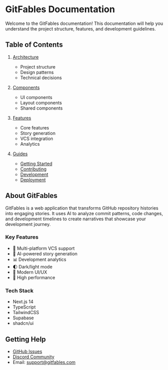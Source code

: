 # GitFables Documentation

Welcome to the GitFables documentation! This documentation will help you understand the project structure, features, and development guidelines.

## Table of Contents

1. [Architecture](./architecture/README.md)

   - Project structure
   - Design patterns
   - Technical decisions

2. [Components](./components/README.md)

   - UI components
   - Layout components
   - Shared components

3. [Features](./features/README.md)

   - Core features
   - Story generation
   - VCS integration
   - Analytics

4. [Guides](./guides/)
   - [Getting Started](./guides/getting-started.md)
   - [Contributing](./guides/contributing.md)
   - [Development](./guides/development.md)
   - [Deployment](./guides/deployment.md)

## About GitFables

GitFables is a web application that transforms GitHub repository histories into engaging stories. It uses AI to analyze commit patterns, code changes, and development timelines to create narratives that showcase your development journey.

### Key Features

- 🔄 Multi-platform VCS support
- 📝 AI-powered story generation
- 📊 Development analytics
- 🌓 Dark/light mode
- 🎨 Modern UI/UX
- 🚀 High performance

### Tech Stack

- Next.js 14
- TypeScript
- TailwindCSS
- Supabase
- shadcn/ui

## Getting Help

- [GitHub Issues](https://github.com/marcstampfli/gitfables/issues)
- [Discord Community](https://discord.gg/gitfables)
- Email: support@gitfables.com
